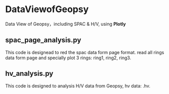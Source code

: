 # DataViewofGeopsy
Data View of Geopsy，including SPAC & H/V, using **Plotly** <br>
## **spac_page_analysis.py** <br>
This code is designead to red the spac data form page format.
read all rings data form page and specially plot 3 rings: ring1, ring2, ring3. <br>
## **hv_analysis.py** <br>
This code is designed to analysis H/V data from Geopsy, hv data: .hv.
